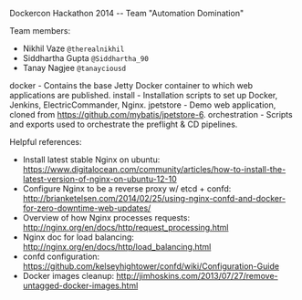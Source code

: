 Dockercon Hackathon 2014 -- Team "Automation Domination"

Team members:
* Nikhil Vaze `@therealnikhil`
* Siddhartha Gupta `@Siddhartha_90`
* Tanay Nagjee `@tanayciousd`

docker - Contains the base Jetty Docker container to which web applications are published.
install - Installation scripts to set up Docker, Jenkins, ElectricCommander, Nginx.
jpetstore - Demo web application, cloned from https://github.com/mybatis/jpetstore-6.
orchestration - Scripts and exports used to orchestrate the preflight & CD pipelines.

Helpful references:
* Install latest stable Nginx on ubuntu: https://www.digitalocean.com/community/articles/how-to-install-the-latest-version-of-nginx-on-ubuntu-12-10
* Configure Nginx to be a reverse proxy w/ etcd + confd: http://brianketelsen.com/2014/02/25/using-nginx-confd-and-docker-for-zero-downtime-web-updates/
* Overview of how Nginx processes requests: http://nginx.org/en/docs/http/request_processing.html
* Nginx doc for load balancing: http://nginx.org/en/docs/http/load_balancing.html
* confd configuration: https://github.com/kelseyhightower/confd/wiki/Configuration-Guide
* Docker images cleanup: http://jimhoskins.com/2013/07/27/remove-untagged-docker-images.html
